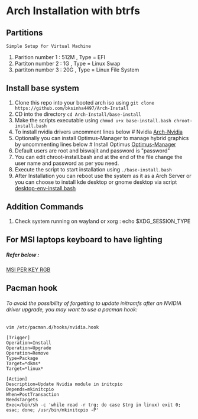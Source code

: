 # Arch Installation with btrfs
## Partitions
`Simple Setup for Virtual Machine`
1. Parition number 1 : 512M , Type = EFI
2. Partiton number 2 : 1G   , Type = Linux Swap
3. partiton number 3 : 20G  , Type = Linux File System

## Install base system
1. Clone this repo into your booted arch iso using `git clone https://github.com/bksinha4497/Arch-Install`
2. CD into the directory `cd Arch-Install/base-install`
3. Make the scripts executable using `chmod u+x base-install.bash chroot-install.bash`
4. To install nvidia drivers uncomment lines below # Nvidia 
  [Arch-Nvidia](https://wiki.archlinux.org/index.php/NVIDIA#Installation)
5. Optionally you can install Optimus-Manager to manage hybrid graphics by uncommenting lines below # Install Optimus 
  [Optimus-Manager](https://github.com/Askannz/optimus-manager)
6. Default users are root and biswajit and password is "password" 
7. You can edit chroot-install.bash and at the end of the file change the user name and password as per you need.
8. Execute the script to start installation using `./base-install.bash`
9. After Installation you can reboot use the system as it as a Arch Server or you can choose to install kde desktop or gnome desktop via script
  [desktop-env-install.bash](https://github.com/bksinha4497/Arch-Install/blob/main/desktop-env-install.bash)

## Addition Commands

1. Check system running on wayland or xorg : echo $XDG_SESSION_TYPE

## For MSI laptops keyboard to have lighting

##### Refer below : 

[MSI PER KEY RGB](https://github.com/bksinha4497/msi-perkeyrgb)

## Pacman hook
###### To avoid the possibility of forgetting to update initramfs after an NVIDIA driver upgrade, you may want to use a pacman hook:

`vim /etc/pacman.d/hooks/nvidia.hook`
```
[Trigger]
Operation=Install
Operation=Upgrade
Operation=Remove
Type=Package
Target=*dkms*
Target=*linux*

[Action]
Description=Update Nvidia module in initcpio
Depends=mkinitcpio
When=PostTransaction
NeedsTargets
Exec=/bin/sh -c 'while read -r trg; do case $trg in linux) exit 0; esac; done; /usr/bin/mkinitcpio -P'
```
